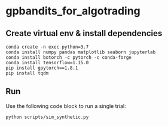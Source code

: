 # gpbandits_for_algotrading

## Create virtual env & install dependencies
```
conda create -n exec python=3.7
conda install numpy pandas matplotlib seaborn jupyterlab
conda install botorch -c pytorch -c conda-forge
conda install tensorflow=1.15.0
pip install gpytorch==1.8.1
pip install tqdm
```

## Run
Use the following code block to run a single trial:
```
python scripts/sim_synthetic.py
```